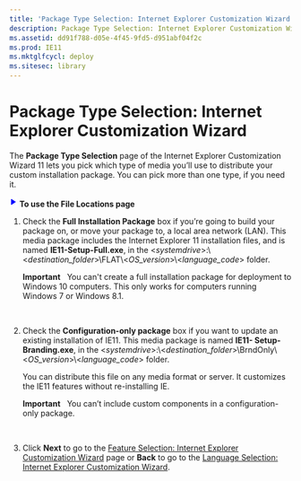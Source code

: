 ```yaml
---
title: 'Package Type Selection: Internet Explorer Customization Wizard'
description: Package Type Selection: Internet Explorer Customization Wizard
ms.assetid: dd91f788-d05e-4f45-9fd5-d951abf04f2c
ms.prod: IE11
ms.mktglfcycl: deploy
ms.sitesec: library
---
```


# Package Type Selection: Internet Explorer Customization Wizard


The **Package Type Selection** page of the Internet Explorer Customization Wizard 11 lets you pick which type of media you’ll use to distribute your custom installation package. You can pick more than one type, if you need it.

![](images/wedge.gif) **To use the File Locations page**

1.  Check the **Full Installation Package** box if you’re going to build your package on, or move your package to, a local area network (LAN). This media package includes the Internet Explorer 11 installation files, and is named **IE11-Setup-Full.exe**, in the &lt;*systemdrive*&gt;:\\&lt;*destination\_folder*&gt;\\FLAT\\&lt;*OS\_version*&gt;\\&lt;*language\_code*&gt; folder.

    **Important**  
    You can't create a full installation package for deployment to Windows 10 computers. This only works for computers running Windows 7 or Windows 8.1.

     

2.  Check the **Configuration-only package** box if you want to update an existing installation of IE11. This media package is named **IE11- Setup-Branding.exe**, in the &lt;*systemdrive*&gt;:\\&lt;*destination\_folder*&gt;\\BrndOnly\\&lt;*OS\_version*&gt;\\&lt;*language\_code*&gt; folder.

    You can distribute this file on any media format or server. It customizes the IE11 features without re-installing IE.

    **Important**  
    You can’t include custom components in a configuration-only package.

     

3.  Click **Next** to go to the [Feature Selection: Internet Explorer Customization Wizard](feature-selection-internet-explorer-customization-wizard.md) page or **Back** to go to the [Language Selection: Internet Explorer Customization Wizard](language-selection-internet-explorer-customization-wizard.md).

 

 






